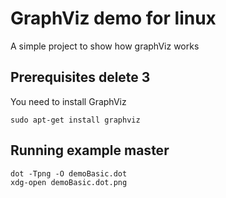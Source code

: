 # GraphViz demo for linux

A simple project to show how graphViz works

## Prerequisites delete 3
You need to install GraphViz
```
sudo apt-get install graphviz
```


## Running example master
```
dot -Tpng -O demoBasic.dot
xdg-open demoBasic.dot.png
```
